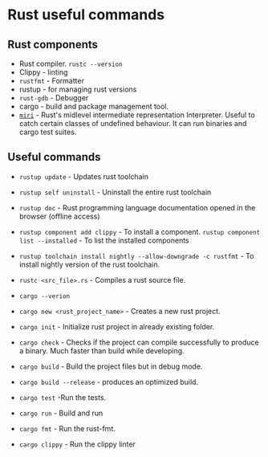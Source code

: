# Rust useful commands

## Rust components

- Rust compiler. `rustc --version`
- Clippy - linting
- `rustfmt` - Formatter
- rustup - for managing rust versions
- `rust-gdb` - Debugger
- cargo - build and package management tool.
- [`miri`](https://github.com/rust-lang/miri) - Rust's midlevel intermediate representation Interpreter. Useful to catch certain classes of undefined behaviour. It can run binaries and cargo test suites.

## Useful commands

- `rustup update` - Updates rust toolchain
- `rustup self uninstall` - Uninstall the entire rust toolchain
- `rustup doc` - Rust programming language documentation opened in the browser (offline access)
- `rustup component add clippy` - To install a component. `rustup component list --installed` - To list the installed components
- `rustup toolchain install nightly --allow-downgrade -c rustfmt` - To install nightly version of the rust toolchain.

- `rustc <src_file>.rs` - Compiles a rust source file.

- `cargo --verion`
- `cargo new <rust_project_name>` - Creates a new rust project.
- `cargo init` - Initialize rust project in already existing folder.
- `cargo check` - Checks if the project can compile successfully to produce a binary. Much faster than build while developing.
- `cargo build` - Build the project files but in debug mode.
- `cargo build --release` - produces an optimized build.
- `cargo test` -Run the tests.
- `cargo run` - Build and run
- `cargo fmt` - Run the rust-fmt.
- `cargo clippy` - Run the clippy linter
